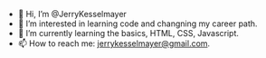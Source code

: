 - 👋 Hi, I’m @JerryKesselmayer
- 👀 I’m interested in learning code and changning my career path.
- 🌱 I’m currently learning the basics, HTML, CSS, Javascript.
- 📫 How to reach me: jerrykesselmayer@gmail.com.
<!---
JerryKesselmayer/JerryKesselmayer is a ✨ special ✨ repository because its `README.md` (this file) appears on your GitHub profile.
You can click the Preview link to take a look at your changes.
--->
